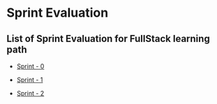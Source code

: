 # Sprint Evaluation


## List of Sprint Evaluation for FullStack learning path

- [Sprint - 0 ](./sprint0/README.md)

- [Sprint - 1 ](./sprint1/README.md)

- [Sprint - 2 ](./sprint2/README.md)